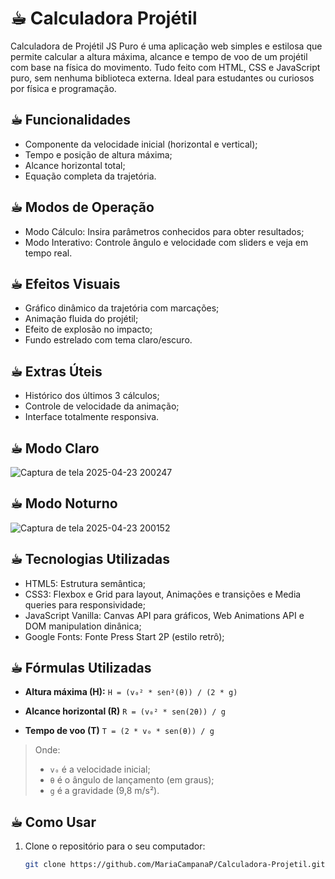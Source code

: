 # ☕︎ Calculadora Projétil 

Calculadora de Projétil JS Puro é uma aplicação web simples e estilosa que permite calcular a altura máxima, alcance e tempo de voo de um projétil com base na física do movimento. Tudo feito com HTML, CSS e JavaScript puro, sem nenhuma biblioteca externa. Ideal para estudantes ou curiosos por física e programação.

## ☕︎ Funcionalidades

- Componente da velocidade inicial (horizontal e vertical);
- Tempo e posição de altura máxima;
- Alcance horizontal total;
- Equação completa da trajetória.

## ☕︎ Modos de Operação

- Modo Cálculo: Insira parâmetros conhecidos para obter resultados;
- Modo Interativo: Controle ângulo e velocidade com sliders e veja em tempo real.

## ☕︎ Efeitos Visuais

- Gráfico dinâmico da trajetória com marcações;
- Animação fluida do projétil;
- Efeito de explosão no impacto;
- Fundo estrelado com tema claro/escuro.

## ☕︎ Extras Úteis

- Histórico dos últimos 3 cálculos;
- Controle de velocidade da animação;
- Interface totalmente responsiva.

## ☕︎ Modo Claro
![Captura de tela 2025-04-23 200247](https://github.com/user-attachments/assets/fe571e88-810d-4194-85fa-3a90c0ed1dd4)

## ☕︎ Modo Noturno
![Captura de tela 2025-04-23 200152](https://github.com/user-attachments/assets/13ee2bae-7e16-4b00-b890-c288778ffe8c)

## ☕︎ Tecnologias Utilizadas 

- HTML5: Estrutura semântica;
- CSS3: Flexbox e Grid para layout, Animações e transições e Media queries para responsividade;
- JavaScript Vanilla: Canvas API para gráficos, Web Animations API e DOM manipulation dinânica;
- Google Fonts: Fonte Press Start 2P (estilo retrô);

## ☕︎ Fórmulas Utilizadas

- **Altura máxima (H):**
  `H = (v₀² * sen²(θ)) / (2 * g)`

- **Alcance horizontal (R)**
  `R = (v₀² * sen(2θ)) / g`

- **Tempo de voo (T)**
  `T = (2 * v₀ * sen(θ)) / g`

> Onde:
>  - `v₀` é a velocidade inicial;
>  - `θ` é o ângulo de lançamento (em graus);
>  - `g` é a gravidade (9,8 m/s²).

## ☕︎ Como Usar

1. Clone o repositório para o seu computador:

   ```bash
   git clone https://github.com/MariaCampanaP/Calculadora-Projetil.git




